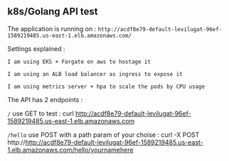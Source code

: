 ## k8s/Golang API test

The application is running on : `http://acdf8e79-default-levilugat-96ef-1589219485.us-east-1.elb.amazonaws.com/` 

Settings explained :

    I am using EKS + Fargate on aws to hostage it

    I am using an ALB load balancer as ingress to expose it

    I am using metrics server + hpa to scale the pods by CPU usage


The API has 2 endpoints :

`/` use GET to test : curl http://acdf8e79-default-levilugat-96ef-1589219485.us-east-1.elb.amazonaws.com

`/hello` use POST with a path param of your choise : curl -X POST http://http://acdf8e79-default-levilugat-96ef-1589219485.us-east-1.elb.amazonaws.com/hello/yournamehere

